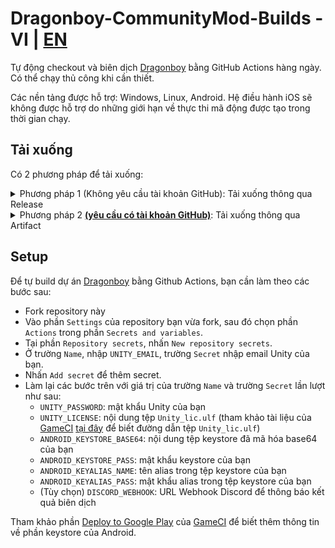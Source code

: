 # Dragonboy-CommunityMod-Builds - VI | [EN](README_EN.md)
Tự động checkout và biên dịch [Dragonboy](https://github.com/pk9r327/Dragonboy/tree/Unity-project) bằng GitHub Actions hàng ngày. Có thể chạy thủ công khi cần thiết.

Các nền tảng được hỗ trợ: Windows, Linux, Android. Hệ điều hành iOS sẽ không được hỗ trợ do những giới hạn về thực thi mã động được tạo trong thời gian chạy.
## Tải xuống
Có 2 phương pháp để tải xuống:
<details>
<summary>Phương pháp 1 (Không yêu cầu tài khoản GitHub): Tải xuống thông qua Release</summary>

- Chọn [Latest build](../../releases/tag/latest) trong phần [Releases](../../releases).
- Chọn file phù hợp với hệ điều hành của bạn trong phần `Assets`.

</details>
<details>
<summary>Phương pháp 2 <u><b>(yêu cầu có tài khoản GitHub)</b></u>: Tải xuống thông qua Artifact</summary>

- Chọn tab [Actions](../../actions) ở trên cùng.
- Chọn workflow [Biên dịch QLTK và Game](../../actions/workflows/build.yml) ở danh sách workflow bên trái.
- Chọn `workflow run` chạy thành công mới nhất.
- Chọn file phù hợp với hệ điều hành của bạn trong phần `Artifacts`.
  
</details>

## Setup
Để tự build dự án [Dragonboy](https://github.com/pk9r327/Dragonboy/tree/Unity-project) bằng Github Actions, bạn cần làm theo các bước sau:
- Fork repository này
- Vào phần `Settings` của repository bạn vừa fork, sau đó chọn phần `Actions` trong phần `Secrets and variables`.
- Tại phần `Repository secrets`, nhấn `New repository secrets`.
- Ở trường `Name`, nhập `UNITY_EMAIL`, trường `Secret` nhập email Unity của bạn.
- Nhấn `Add secret` để thêm secret.
- Làm lại các bước trên với giá trị của trường `Name` và trường `Secret` lần lượt như sau:
    + `UNITY_PASSWORD`: mật khẩu Unity của bạn
    + `UNITY_LICENSE`: nội dung tệp `Unity_lic.ulf` (tham khảo tài liệu của [GameCI](https://game.ci/) [tại đây](https://game.ci/docs/github/activation/#activating-a-license-file) để biết đường dẫn tệp `Unity_lic.ulf`)
    + `ANDROID_KEYSTORE_BASE64`: nội dung tệp keystore đã mã hóa base64 của bạn
    + `ANDROID_KEYSTORE_PASS`: mật khẩu keystore của bạn
    + `ANDROID_KEYALIAS_NAME`: tên alias trong tệp keystore của bạn
    + `ANDROID_KEYALIAS_PASS`: mật khẩu alias trong tệp keystore của bạn
    + (Tùy chọn) `DISCORD_WEBHOOK`: URL Webhook Discord để thông báo kết quả biên dịch

Tham khảo phần [Deploy to Google Play](https://game.ci/docs/github/deployment/android/) của [GameCI](https://game.ci/) để biết thêm thông tin về phần keystore của Android.
